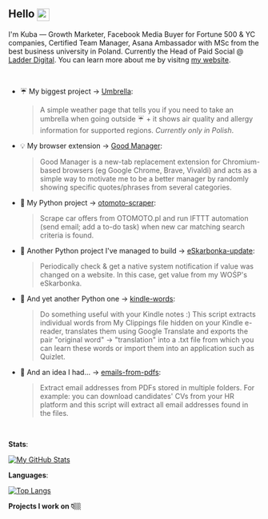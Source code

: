 <!-- ### Hello 👋🏼 -->

## Hello <img width="25" align="center" src="https://vardecab.github.io/about-me/icons/nerd-custom.png">

I'm Kuba — Growth Marketer, Facebook Media Buyer for Fortune 500 & YC companies, Certified Team Manager, Asana Ambassador with MSc from the best business university in Poland. Currently the Head of Paid Social @ <a href="https://try.Ladder.io" target="_blank">Ladder Digital</a>. You can learn more about me by visitng <a href="https://vardecab.github.io/about-me/" target="_blank">my website</a>.

<br>

- ☔ My biggest project → <a href="https://github.com/vardecab/umbrella" target="_blank">Umbrella</a>:
    >A simple weather page that tells you if you need to take an umbrella when going outside ☔ + it shows air quality and allergy information for supported regions. _Currently only in Polish_.
- 💡 My browser extension → <a href="https://github.com/vardecab/good-manager" target="_blank">Good Manager</a>:
    >Good Manager is a new-tab replacement extension for Chromium-based browsers (eg Google Chrome, Brave, Vivaldi) and acts as a simple way to motivate me to be a better manager by randomly showing specific quotes/phrases from several categories.
- 🚗 My Python project →  <a href="https://github.com/vardecab/otomoto-scraper" target="_blank">otomoto-scraper</a>:
    >Scrape car offers from OTOMOTO․pl and run IFTTT automation (send email; add a to-do task) when new car matching search criteria is found.
- 🐍 Another Python project I've managed to build → <a href="https://github.com/vardecab/eskarbonka-update" target="_blank">eSkarbonka-update</a>:
    >Periodically check & get a native system notification if value was changed on a website. In this case, get value from my WOŚP's eSkarbonka.
- 💬 And yet another Python one →  <a href="https://github.com/vardecab/kindle-words" target="_blank">kindle-words</a>:
    >Do something useful with your Kindle notes :) This script extracts individual words from My Clippings file hidden on your Kindle e-reader, translates them using Google Translate and exports the pair "original word" → "translation" into a .txt file from which you can learn these words or import them into an application such as Quizlet.

- 🤖 And an idea I had... →  <a href="https://github.com/vardecab/emails-from-pdfs" target="_blank">emails-from-pdfs</a>:
    >Extract email addresses from PDFs stored in multiple folders. For example: you can download candidates' CVs from your HR platform and this script will extract all email addresses found in the files.

<!-- https://github.com/anuraghazra/github-readme-stats -->

<!-- [![My GitHub Stats](https://github-readme-stats.vercel.app/api?username=vardecab&hide=stars,prs,issues,contribs&show_icons=true&title_color=ffdf3b&bg_color=252525&text_color=f3f3f3&custom_title=My%20GitHub%20Stats)]() -->

<br>

**Stats**:

[![My GitHub Stats](https://github-readme-stats.vercel.app/api?username=vardecab&show_icons=true&custom_title=My%20GitHub%20Stats)](https://github.com/vardecab)

**Languages**:

[![Top Langs](https://github-readme-stats.vercel.app/api/top-langs/?username=vardecab)](https://github.com/vardecab)

**Projects I work on 👇🏼**